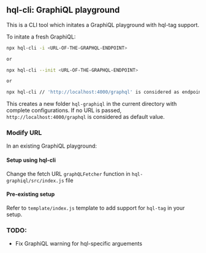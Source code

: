 ## hql-cli: GraphiQL playground

This is a CLI tool which initates a GraphiQL playground with hql-tag support.

To initate a fresh GraphiQL: 

```sh
npx hql-cli -i <URL-OF-THE-GRAPHQL-ENDPOINT>

or 

npx hql-cli --init <URL-OF-THE-GRAPHQL-ENDPOINT>

or 

npx hql-cli // 'http://localhost:4000/graphql' is considered as endpoint
```

This creates a new folder `hql-graphiql` in the current directory with complete configurations. If no URL is passed, `http://localhost:4000/graphql` is considered as default value.

### Modify URL

In an existing GraphiQL playground:

#### Setup using hql-cli
Change the fetch URL `graphQLFetcher` function in `hql-graphiql/src/index.js` file

#### Pre-existing setup
Refer to `template/index.js` template to add support for `hql-tag` in your setup.



### TODO:

- Fix GraphiQL warning for hql-specific arguements
